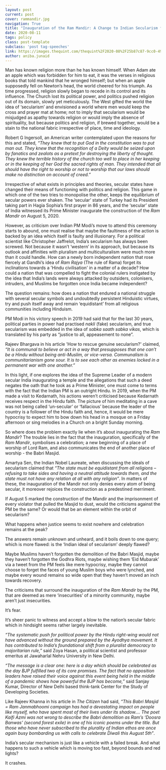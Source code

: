 ```yaml
---
layout: post
current: post
cover: rammandir.jpg
navigation: True
title: "Inauguration of the Ram Mandir: A Change to Indian Secularism for Eternity?"
date: 2020-08-11
tags: policy
class: post-template
subclass: 'post tag-speeches'
link: https://images.thequint.com/thequint%2F2020-08%2F25b87c87-9cc0-49f9-acf4-356658f6bd53%2F8.jpg?rect=0%2C0%2C1079%2C607&w=1200&auto=format%2Ccompress&ogImage=true
author: aniba.junaid
---
```

Man has known religion more than he has known himself. When Adam ate an apple which was forbidden for him to eat, it was the verses in religious books that told mankind that he wronged himself; but when an apple supposedly fell on Newton’s head, the world cheered for his triumph. As time progressed, religion slowly began to recede in its control and its influence. The Church lost its political power, and politics pushed religion out of its domain, slowly yet meticulously. The West gifted the world the idea of ‘secularism’ and envisioned a world where men would keep the cross and prayer mat at home; not to imply that secularism would be misjudged as apathy towards religion or would imply the absence of spirituality, but because politics and religion, if brewed together, would be a stain to the national fabric irrespective of place, time and ideology.

Robert G Ingersoll, an American writer contemplated upon the reasons for this and stated, *“They knew that to put God in the constitution was to put man out. They knew that the recognition of a Deity would be seized upon by fanatics and zealots as a pretext for destroying the liberty of thought. They knew the terrible history of the church too well to place in her keeping or in the keeping of her God the sacred rights of man. They intended that all should have the right to worship or not to worship that our laws should make no distinction on account of creed.”*

Irrespective of what exists in principles and theories, secular states have changed their means of functioning with politics and religion. This game in which one of the two tries to monopolise the other, keeps the equilibrium of secular powers ever shaken. The ‘secular’ state of Turkey had its President taking part in Hagia Sophia’s first prayer in 86 years, and the ‘secular’ state of India witnessed its Prime Minister inaugurate the construction of the *Ram Mandir* on August 5, 2020.

However, as criticism over Indian PM Modi’s move to attend this ceremony starts to abound, one must realise that maybe the faultiness of the action is backed by an idea which itself is faulty and illusionary. For a political scientist like Christopher Jaffrelot, India’s secularism has always been screwed. Not because it wasn’t ‘western’ in its approach, but because its outlook and affinities with pluralism and multiculturalism were much more than it could handle. How can a newly born independent nation that rose fiercely at Gandhi’s idea of *Ram Rajya* (The rule of Rama) forget its inclinations towards a 'Hindu civilisation' in a matter of a decade? How could a nation that was compelled to fight the colonial rulers instigated by the idea that India’s lands were always attacked by outsiders, colonisers, intruders, and Muslims be forgotten once India became independent?

The question remains: how does a nation that endured a national struggle with several secular symbols and undoubtedly persistent Hinduistic virtues, try and push itself away and remain ‘equidistant’ from all religious communities including Hinduism.

PM Modi in his victory speech in 2019 had said that for the last 30 years, political parties in power had practised *nakli* (fake) secularism, and true secularism was embedded in the idea of *sabka saath sabka vikas*, which is translated by his party as “justice to all, appeasement to none”.

Rajeev Bhargava in his article 'How to rescue genuine secularism?' claimed, *“It is communal to believe or act in a way that presupposes that one can’t be a Hindu without being anti-Muslim, or vice-versa. Communalism is communitarianism gone sour. It is to see each other as enemies locked in a permanent war with one another.”*

In this light, if one explores the idea of the Supreme Leader of a modern secular India inaugurating a temple and the allegations that such a deed negates the oath that he took as a Prime Minister, one must come to terms with the fact that the Indian PM is an outright Hindu. In 2019, when the PM made a visit to Kedarnath, his actions weren’t criticised because Kedarnath receives respect in the Hindu faith. The picture of him meditating in a cave was not being called ‘un-secular’ or ‘fallacious’ because the leader of the country is a follower of the Hindu faith and, hence, it would be mere hypocrisy to expect him to bow down his head in a mosque on a Friday afternoon or sing melodies in a Church on a bright Sunday morning.

So where does the problem exactly lie when it’s about inaugurating the *Ram Mandir*? The trouble lies in the fact that the inauguration, specifically of the *Ram Mandir*, symbolises a celebration; a new beginning of a place of worship of Lord Ram, and also communicates the end of another place of worship - the Babri Masjid.

Amartya Sen, the Indian Nobel Laureate, when discussing the ideals of secularism claimed that *“The state must be equidistant from all religions – refusing to take sides and having a neutral attitude towards them, and the state must not have any relation at all with any religion”*. In matters of these, the inauguration of the Mandir not only denies every atom of being secular, it moreover rejoices the construction as a predestined merriment.

If August 5 marked the construction of the Mandir and the imprisonment of every violator that pulled the Masjid to dust, would the criticisms against the PM be the same? Or would that be an element within the orbit of secularism?

What happens when justice seems to exist nowhere and celebration remains at the peak?

The answers remain unknown and unheard, and it boils down to one query; which is more flawed: is the ‘Indian ideal of secularism’ deeply flawed?

Maybe Muslims haven’t forgotten the demolition of the Babri Masjid, maybe they haven’t forgotten the Godhra Riots, maybe wishing them ‘Eid Mubarak’ via a tweet from the PM feels like mere hypocrisy, maybe they cannot choose to forget the faces of young Muslim boys who were lynched, and maybe every wound remains so wide open that they haven’t moved an inch towards recovery.

The criticisms that surround the inauguration of the *Ram Mandir* by the PM, that are deemed as mere ‘insecurities’ of a minority community, maybe aren’t just insecurities.

It’s fear.

It’s sheer panic to witness and accept a blow to the nation’s secular fabric which in hindsight seems rather largely inevitable.

*“The systematic push for political power by the Hindu right-wing would not have advanced without the ground prepared by the Ayodhya movement. It has contributed to India’s foundational shift from a pluralist democracy to majoritarian rule,”* said Zoya Hasan, a political scientist and professor emeritus at Jawaharlal Nehru University in New Delhi.

*“The message is a clear one: here is a day which should be celebrated as the day BJP fulfilled two of its core promises. The fact that no opposition leaders have raised their voice against this event being held in the middle of a pandemic shows how powerful the BJP has become,”* said Sanjay Kumar, Director of New Delhi based think-tank Center for the Study of Developing Societies.

Like Rajeev Khanna in his article in *The Citizen* had said, *“This Babri Masjid = Ram Janmabhoomi campaign has had a devastating impact on people like myself, who have spent most of their lives under its shadow.... The poet Kaifi Azmi was not wrong to describe the Babri demolition as Ram’s ‘Doosra Banwas’ (second forest exile) in one of his iconic poems under the title. But those who have never subscribed to the plurality of Indian ethos are once again busy bombarding us with calls to celebrate Diwali this August 5th”*.

India’s secular mechanism is just like a vehicle with a failed break. And what happens to such a vehicle which is moving too fast, beyond bounds and red lights?

It crashes.
